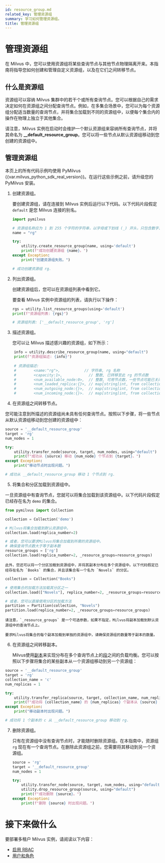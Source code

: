 ```yaml
---
id: resource_group.md
related_key: 管理资源组
summary: 学习如何管理资源组。
title: 管理资源组
---
```


# 管理资源组

在 Milvus 中，您可以使用资源组将某些查询节点与其他节点物理隔离开来。本指南将指导您如何创建和管理自定义资源组，以及在它们之间转移节点。

## 什么是资源组

资源组可以容纳 Milvus 集群中的若干个或所有查询节点。您可以根据自己的需求决定如何在资源组之间分配查询节点。例如，在多集合场景中，您可以为每个资源组分配适当数量的查询节点，并将集合加载到不同的资源组中，以便每个集合内的操作在物理上独立于其他集合。

请注意，Milvus 实例在启动时会维护一个默认资源组来容纳所有查询节点，并将其命名为 **__default_resource_group**。您可以将一些节点从默认资源组移动到您创建的资源组中。

## 管理资源组

<div class="alert note">

本页上的所有代码示例均使用 PyMilvus {{var.milvus_python_sdk_real_version}}。在运行这些示例之前，请升级您的 PyMilvus 安装。

</div>

1. 创建资源组。

    要创建资源组，请在连接到 Milvus 实例后运行以下代码。以下代码片段假定 `default` 是您 Milvus 连接的别名。

    ```Python
    import pymilvus

    # 资源组名称应为 1 到 255 个字符的字符串，以字母或下划线 (_) 开头，只包含数字、字母和下划线 (_)
    name = "rg"

    try:
        utility.create_resource_group(name, using='default')
        print(f"成功创建资源组 {name}。")
    except Exception:
        print("创建资源组失败。")

    # 成功创建资源组 rg.
    ```

2. 列出资源组。

    创建资源组后，您可以在资源组列表中看到它。

    要查看 Milvus 实例中资源组的列表，请执行以下操作：

    ```Python
    rgs = utility.list_resource_groups(using='default')
    print(f"资源组列表: {rgs}")

    # 资源组列表: ['__default_resource_group', 'rg']
    ```

3. 描述资源组。

    您可以让 Milvus 描述感兴趣的资源组，如下所示：

```Python
    info = utility.describe_resource_group(name, using="default")
    print(f"资源组描述: {info}")
    
    # 资源组描述: 
    #        <name:"rg">,           // 字符串, rg 名称
    #        <capacity:1>,            // 整数, 已转移至此 rg 的节点数
    #        <num_available_node:0>,  // 整数, 可用节点数，一些节点可能已关闭
    #        <num_loaded_replica:{}>, // map[string]int, from collection_name to loaded replica of each collecion in this rg
    #        <num_outgoing_node:{}>,  // map[string]int, from collection_name to outgoging accessed node num by replica loaded in this rg 
    #        <num_incoming_node:{}>.  // map[string]int, from collection_name to incoming accessed node num by replica loaded in other rg
```

4. 在资源组之间转移节点。

您可能注意到所描述的资源组尚未具有任何查询节点。按照以下步骤，将一些节点从默认资源组移动到您创建的资源组中：

```Python
source = '__default_resource_group'
target = 'rg'
num_nodes = 1

try:
    utility.transfer_node(source, target, num_nodes, using="default")
    print(f"成功从 {source} 移动 {num_node} 个节点到 {target}。")
except Exception:
    print("移动节点时出现问题。")

# 成功从 __default_resource_group 移动 1 个节点到 rg.
```

5. 将集合和分区加载到资源组中。

一旦资源组中有查询节点，您就可以将集合加载到该资源组中。以下代码片段假定已经存在名为 `demo` 的集合。

```Python
from pymilvus import Collection

collection = Collection('demo')

# Milvus将集合加载到默认资源组中。
collection.load(replica_number=2)

# 或者，您可以要求Milvus将集合加载到所需的资源组中。
# 确保查询节点数大于等于副本数
resource_groups = ['rg']
collection.load(replica_number=2, _resource_groups=resource_groups) 
```

    此外，您还可以将一个分区加载到资源组中，并将其副本分布在多个资源组中。以下代码假定已经存在名为 `Books` 的集合，并且该集合有一个名为 `Novels` 的分区。

```Python
collection = Collection("Books")

# 使用集合的加载方法加载其分区之一
collection.load(["Novels"], replica_number=2, _resource_groups=resource_groups)

# 或者，您可以直接使用分区的加载方法
partition = Partition(collection, "Novels")
partition.load(replica_number=2, _resource_groups=resource_groups)
```

    请注意，`_resource_groups` 是一个可选参数，如果不指定，Milvus将副本加载到默认资源组中的查询节点上。
    
    要求Milvus将集合的每个副本加载到单独的资源组中，请确保资源组的数量等于副本的数量。

6. 在资源组之间转移副本。

    Milvus使用[副本](replica.md)来实现分布在多个查询节点上的[段](glossary.md#Segment)之间的负载均衡。您可以按照以下步骤将集合的某些副本从一个资源组移动到另一个资源组：
```Python
source = '__default_resource_group'
target = 'rg'
collection_name = 'c'
num_replicas = 1

try:
    utility.transfer_replica(source, target, collection_name, num_replicas, using="default")
    print(f"成功将 {collection_name} 的 {num_replicas} 个副本从 {source} 移动到 {target}。")
except Exception:
    print("移动副本时出现问题。")

# 成功将 1 个副本的 c 从 __default_resource_group 移动到 rg.
```

7. 删除资源组。

    只有在资源组中没有查询节点时，才能随时删除资源组。在本指南中，资源组 `rg` 现在有一个查询节点。在删除此资源组之前，您需要将其移动到另一个资源组。

    ```Python
    source = 'rg'
    target = '__default_resource_group'
    num_nodes = 1
    
    try:
        utility.transfer_node(source, target, num_nodes, using="default")
        utility.drop_resource_group(source, using="default")
        print(f"成功删除 {source}。")
    except Exception:
        print(f"删除 {source} 时出现问题。")
    ```

# 接下来做什么

要部署多租户 Milvus 实例，请阅读以下内容：

- [启用 RBAC](rbac.md)
- [用户和角色](users_and_roles.md)
```